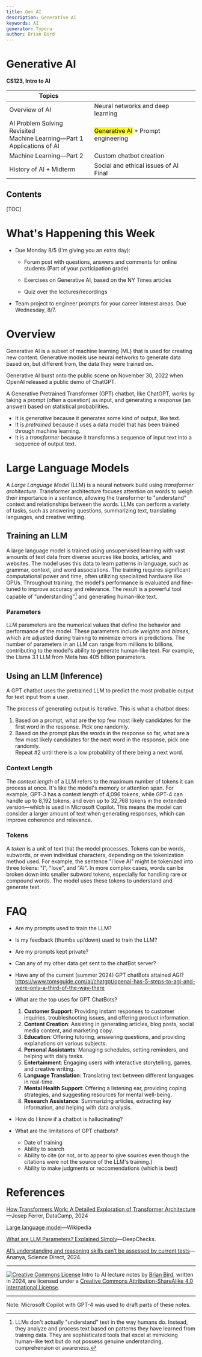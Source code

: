```yaml
---
title: Gen AI
description: Generative AI
keywords: AI
generator: Typora
author: Brian Bird
---
```


<h1>Generative AI</h1>

**CS123, Intro to AI**

| Topics                                                       |                                                 |
| ------------------------------------------------------------ | ----------------------------------------------- |
| Overview of AI                                               | Neural networks and deep learning               |
| AI Problem Solving Revisited<br />Machine Learning&mdash;Part 1<br />Applications of AI | <mark>Generative AI</mark> + Prompt engineering |
| Machine Learning&mdash;Part 2                                | Custom chatbot creation                         |
| History of AI + Midterm                                      | Social and ethical issues of AI  <br />Final    |



<h2>Contents</h2>

[TOC]

# What's Happening this Week

- Due Monday 8/5 (I'm giving you an extra day):

  - Forum post with questions, answers and comments for online students
    (Part of your participation grade)

  - Exercises on Generative AI, based on the NY Times articles

  - Quiz over the lectures/recordings


- Team project to engineer prompts for your career interest areas. Due Wednesday, 8/7.



# Overview

Generative AI is a subset of machine learning (ML) that is used for creating new content. Generative models use neural networks to generate data based on, but different from, the data they were trained on. 

Generative AI burst onto the public scene on November 30, 2022 when OpenAI released a public demo of ChatGPT.

A Generative Pretrained Transformer (GPT) chatbot, like ChatGPT, works by taking a prompt (often a question) as input, and generating a response (an answer) based on statistical probabilities.

- It is *generative* because it generates some kind of output, like text. 
- It is *pretrained* because it uses a data model that has been trained through machine learning.
- It is a *transformer* because it transforms a sequence of input text into a sequence of output text.

# Large Language Models

A *Large Language Model* (LLM) is a neural network build using *transformer architecture*. Transformer architecture focuses attention on words to weigh their importance in a sentence, allowing the transformer to "understand" context and relationships between the words. LLMs can perform a variety of tasks, such as answering questions, summarizing text, translating languages, and creative writing. 

## Training an LLM

A large language model is trained using unsupervised learning with vast amounts of text data from diverse sources like books, articles, and websites. The model uses this data to learn patterns in language, such as grammar, context, and word associations. The training requires significant computational power and time, often utilizing specialized hardware like GPUs. Throughout training, the model's performance is evaluated and fine-tuned to improve accuracy and relevance. The result is a powerful tool capable of "understanding"[^1] and generating human-like text.

### Parameters

LLM parameters are the numerical values that define the behavior and performance of the model. These parameters include *weights* and *biases*, which are adjusted during training to minimize errors in predictions. The number of parameters in an LLM can range from millions to billions, contributing to the model's ability to generate human-like text. For example, the Llama 3.1 LLM from Meta has 405 billion parameters.

## Using an LLM (Inference)

A GPT chatbot uses the pretrained LLM to predict the most probable output for text input from a user.

The process of generating output is iterative. This is what a chatbot does:

1. Based on a prompt, what are the top few most likely candidates for the first word in the response. Pick one randomly.
2. Based on the prompt plus the words in the response so far, what are a few most likely candidates for the next word in the response, pick one randomly.  
   Repeat #2 until there is a low probability of there being a next word.

### Context Length

The *context length* of a LLM refers to the maximum number of tokens it can process at once. It's like the model's memory or attention span. For example, GPT-3 has a context length of 4,096 tokens, while GPT-4 can handle up to 8,192 tokens, and even up to 32,768 tokens in the extended version&mdash;which is used in Microsoft Copilot. This means the model can consider a larger amount of text when generating responses, which can improve coherence and relevance.

### Tokens

A *token* is a unit of text that the model processes. Tokens can be words, subwords, or even individual characters, depending on the tokenization method used. For example, the sentence "I love AI" might be tokenized into three tokens: "I", "love", and "AI". In more complex cases, words can be broken down into smaller subword tokens, especially for handling rare or compound words. The model uses these tokens to understand and generate text.

# FAQ

- Are my prompts used to train the LLM?
- Is my feedback (thumbs up/down) used to train the LLM?
- Are my prompts kept private?
- Can any of my other data get sent to the chatBot server?
- Have any of the current (summer 2024) GPT chatBots attained AGI?
  https://www.tomsguide.com/ai/chatgpt/openai-has-5-steps-to-agi-and-were-only-a-third-of-the-way-there
- What are the top uses for GPT ChatBots?
  1. **Customer Support**: Providing instant responses to customer inquiries, troubleshooting issues, and offering product information.
  2. **Content Creation**: Assisting in generating articles, blog posts, social media content, and marketing copy.
  3. **Education**: Offering tutoring, answering questions, and providing explanations on various subjects.
  4. **Personal Assistants**: Managing schedules, setting reminders, and helping with daily tasks.
  5. **Entertainment**: Engaging users with interactive storytelling, games, and creative writing.
  6. **Language Translation**: Translating text between different languages in real-time.
  7. **Mental Health Support**: Offering a listening ear, providing coping strategies, and suggesting resources for mental well-being.
  8. **Research Assistance**: Summarizing articles, extracting key information, and helping with data analysis.

- How do I know if a chatbot is hallucinating?
- What are the limitations of GPT chatbots?
  - Date of training
  - Ability to search
  - Ability to cite (or not, or to appear to give sources even though the citations were not the source of the LLM's training.)
  - Ability to make judgments or reccomendations (which is best)




# References

[How Transformers Work: A Detailed Exploration of Transformer Architecture](https://www.datacamp.com/tutorial/how-transformers-work)&mdash;Josep Ferrer, DataCamp, 2024

[Large language model](https://en.wikipedia.org/wiki/Large_language_model)&mdash;Wikipedia

[What are LLM Parameters? Explained Simply](https://deepchecks.com/glossary/llm-parameters)&mdash;DeepChecks.

[AI’s understanding and reasoning skills can’t be assessed by current tests](https://www.sciencenews.org/article/ai-understanding-reasoning-skill-assess)&mdash;Ananya, Science Direct, 2024.



[^1]: LLMs  don't actually "understand" text in the way humans do. Instead, they analyze and process text based on patterns they have learned from training data. They are sophisticated tools that excel at mimicking human-like text but do not possess genuine understanding, comprehension or awareness.

---

[![Creative Commons License](https://i.creativecommons.org/l/by-sa/4.0/88x31.png)](http://creativecommons.org/licenses/by-sa/4.0/) Intro to AI lecture notes by [Brian Bird](https://profbird.dev), written in <time>2024</time>, are licensed under a [Creative Commons Attribution-ShareAlike 4.0 International License](http://creativecommons.org/licenses/by-sa/4.0/). 

---

Note: Microsoft Copilot with GPT-4 was used to draft parts of these notes.

